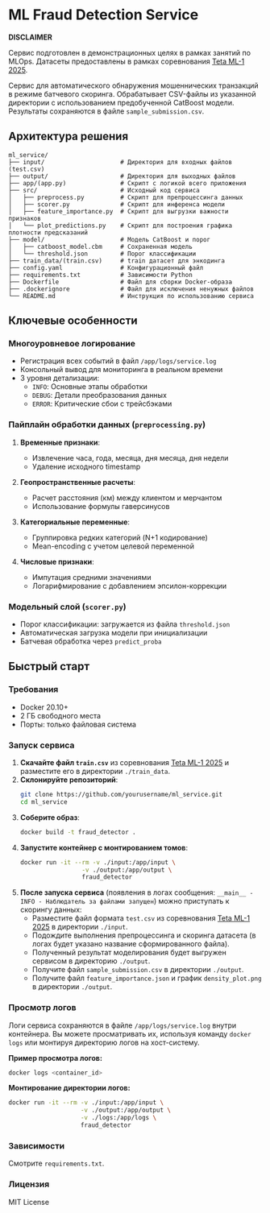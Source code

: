 # ML Fraud Detection Service

**DISCLAIMER**

Сервис подготовлен в демонстрационных целях в рамках занятий по MLOps.
Датасеты предоставлены в рамках соревнования [Teta ML-1 2025](https://www.kaggle.com/competitions/teta-ml-1-2025).

Сервис для автоматического обнаружения мошеннических транзакций в режиме батчевого скоринга. Обрабатывает CSV-файлы из указанной директории с использованием предобученной CatBoost модели. Результаты сохраняются в файле `sample_submission.csv`.

## Архитектура решения
```
ml_service/
├── input/                     # Директория для входных файлов (test.csv)
├── output/                    # Директория для выходных файлов
├── app/(app.py)               # Скрипт с логикой всего приложения
├── src/                       # Исходный код сервиса
│   ├── preprocess.py          # Скрипт для препроцессинга данных
│   ├── scorer.py              # Скрипт для инференса модели
│   ├── feature_importance.py  # Скрипт для выгрузки важности признаков
│   └── plot_predictions.py    # Скрипт для построения графика плотности предсказаний
├── model/                     # Модель CatBoost и порог
│   ├── catboost_model.cbm     # Сохраненная модель
│   └── threshold.json         # Порог классификации
├── train_data/(train.csv)     # train датасет для энкодинга
├── config.yaml                # Конфигурационный файл
├── requirements.txt           # Зависимости Python
├── Dockerfile                 # Файл для сборки Docker-образа
├── .dockerignore              # Файл для исключения ненужных файлов
└── README.md                  # Инструкция по использованию сервиса
```

## Ключевые особенности

### Многоуровневое логирование
- Регистрация всех событий в файл `/app/logs/service.log`
- Консольный вывод для мониторинга в реальном времени
- 3 уровня детализации:
  - `INFO`: Основные этапы обработки
  - `DEBUG`: Детали преобразования данных
  - `ERROR`: Критические сбои с трейсбэками

### Пайплайн обработки данных (`preprocessing.py`)
1. **Временные признаки**:
   - Извлечение часа, года, месяца, дня месяца, дня недели
   - Удаление исходного timestamp
   
2. **Геопространственные расчеты**:
   - Расчет расстояния (км) между клиентом и мерчантом
   - Использование формулы гаверсинусов

3. **Категориальные переменные**:
   - Группировка редких категорий (N+1 кодирование)
   - Mean-encoding с учетом целевой переменной

4. **Числовые признаки**:
   - Импутация средними значениями
   - Логарифмирование с добавлением эпсилон-коррекции

### Модельный слой (`scorer.py`)
- Порог классификации: загружается из файла `threshold.json`
- Автоматическая загрузка модели при инициализации
- Батчевая обработка через `predict_proba`

## Быстрый старт

### Требования
- Docker 20.10+
- 2 ГБ свободного места
- Порты: только файловая система

### Запуск сервиса

1. **Скачайте файл `train.csv`** из соревнования [Teta ML-1 2025](https://www.kaggle.com/competitions/teta-ml-1-2025) и разместите его в директории `./train_data`.
2. **Склонируйте репозиторий**:
   ```bash
   git clone https://github.com/yourusername/ml_service.git
   cd ml_service
   ```
3. **Соберите образ**:
   ```bash
   docker build -t fraud_detector .
   ```
4. **Запустите контейнер с монтированием томов**:
   ```bash
   docker run -it --rm -v ./input:/app/input \
                    -v ./output:/app/output \
                    fraud_detector
   ```
5. **После запуска сервиса** (появления в логах сообщения: `__main__ - INFO - Наблюдатель за файлами запущен`) можно приступать к скорингу данных:
   - Разместите файл формата `test.csv` из соревнования [Teta ML-1 2025](https://www.kaggle.com/competitions/teta-ml-1-2025) в директории `./input`.
   - Подождите выполнения препроцессинга и скоринга датасета (в логах будет указано название сформированного файла).
   - Полученный результат моделирования будет выгружен сервисом в директорию `./output`.
   - Получите файл `sample_submission.csv` в директории `./output`.
   - Получите файл `feature_importance.json` и график `density_plot.png` в директории `./output`.


### Просмотр логов
Логи сервиса сохраняются в файле `/app/logs/service.log` внутри контейнера. Вы можете просматривать их, используя команду `docker logs` или монтируя директорию логов на хост-систему.

**Пример просмотра логов:**
```bash
docker logs <container_id>
```

**Монтирование директории логов:**
```bash
docker run -it --rm -v ./input:/app/input \
                    -v ./output:/app/output \
                    -v ./logs:/app/logs \
                    fraud_detector
```

### Зависимости
Смотрите `requirements.txt`.


### Лицензия
MIT License

